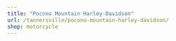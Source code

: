 ```yaml
---
title: "Pocono Mountain Harley-Davidson"
url: /tannersville/pocono-mountain-harley-davidson/
shop: motorcycle
---
```

